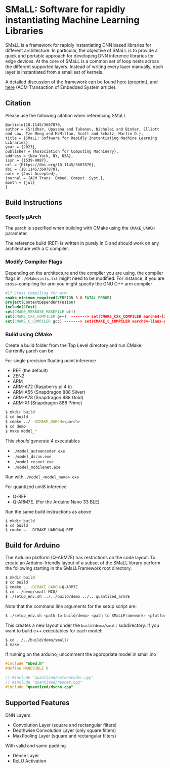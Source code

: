 
# SMaLL: Software for rapidly instantiating Machine Learning Libraries

SMaLL is a framework for rapidly instantiating DNN based libraries for different architecture. In particular, the objective of SMaLL is to provide a quick and portable approach for developing DNN inference libraries for edge devices. At the core of SMaLL is a common set of loop nests across the different supported layers. Instead of writing every layer manually, each layer is instantiated from a small set of kernels.

A detailed discussion of the framework can be found [here](https://arxiv.org/abs/2303.04769) (preprint), and [here](https://dl.acm.org/doi/10.1145/3607870) (ACM Transaction of Embedded System article).

## Citation
Please use the following citation when referencing SMaLL
```
@article{10.1145/3607870,
author = {Sridhar, Upasana and Tukanov, Nicholai and Binder, Elliott and Low, Tze Meng and McMillan, Scott and Schatz, Martin D.},
title = {SMaLL: Software for Rapidly Instantiating Machine Learning Libraries},
year = {2023},
publisher = {Association for Computing Machinery},
address = {New York, NY, USA},
issn = {1539-9087},
url = {https://doi.org/10.1145/3607870},
doi = {10.1145/3607870},
note = {Just Accepted},
journal = {ACM Trans. Embed. Comput. Syst.},
month = {jul}
}
```

## Build Instructions

### Specify µArch

The µarch is specified when building with CMake using the `CMAKE_UARCH ` parameter.

The reference build (REF) is written in purely in C and should work on any architecture with a C compiler.

### Modify Compiler Flags

Depending on the architecture and the compiler you are using, the compiler flags in `./CMakeLists.txt` might need to be modified.
For instance, if you are cross-compiling for arm you might specify the GNU C++ arm compiler 

```cmake
#If Cross Compiling for Arm
cmake_minimum_required(VERSION 3.0 FATAL_ERROR)
project(ContextDependentFusion)
include(CTest)
set(CMAKE_VERBOSE_MAKEFILE off)
set(CMAKE_CXX_COMPILER g++)  -------> set(CMAKE_CXX_COMPILER aarch64-linux-gnu-g++)
set(CMAKE_C_COMPILER gcc) -------> set(CMAKE_C_COMPILER aarch64-linux-gnu-gcc) 

```

### Build using CMake

Create a build folder from the Top Level directory and run CMake.  
Currently µarch can be 

For single precision floating point inference

- REF (the default)
- ZEN2 
- ARM
- ARM-A72 (Raspberry pi 4 b)
- ARM-A55 (Snapdragon 888 Silver)
- ARM-A78 (Snapdragon 888 Gold)
- ARM-X1  (Snapdragon 888 Prime)

```bash
$ mkdir build
$ cd build
$ cmake ../ -DCMAKE_UARCH=<µarch>
$ cd demo
$ make model_*
```

This *should* generate 4 executables

- `./model_autoencoder.exe `
- `./model_dscnn.exe `
- `./model_resnet.exe `
- `./model_mobilenet.exe `

Run with 
`./model_<model_name>.exe`

For quantized uint8 inference 
- Q-REF
- Q-ARM7E. (For the Arduino Nano 33 BLE)

Run the same build instructions as above
```
$ mkdir build
$ cd build
$ cmake .. -DCMAKE_UARCH=Q-REF
```

## Build for Arduino

The Arduino platform (Q-ARM7E) has restrictions on the code layout.  To create an Arduino-friendly layout of a subset of the SMaLL library perform the following starting in the SMaLLFramework root directory.
``` bash
$ mkdir build
$ cd build
$ cmake .. -DCMAKE_UARCH=Q-ARM7E
$ cd ../demo/small-MCU/
$ ./setup_env.sh ../../build/demo ../.. quantized_arm7E
```
Note that the command line arguments for the setup script are:
``` bash
$ ./setup_env.sh <path to build/demo> <path to SMaLLFramework> <platform dir>
```
This creates a new layout under the `build/demo/small` subdirectory.  If you want to build c++ executables for each model:
``` bash
$ cd ../../build/demo/small/
$ make
```

If running on the arduino, uncomment the appropriate model in small.ino
```c++
#include "mbed.h"
#define NANO33BLE 0

// #include "quantized/autoencoder.cpp"
// #include "quantized/resnet.cpp"
#include "quantized/dscnn.cpp"

```




## Supported Features

DNN Layers

- Convolution Layer (square and rectangular filters) 
- Depthwise Convolution Layer (only square filters)
- MaxPooling Layer  (square and rectangular filters)

With valid and same padding

- Dense Layer
- ReLU Activation

